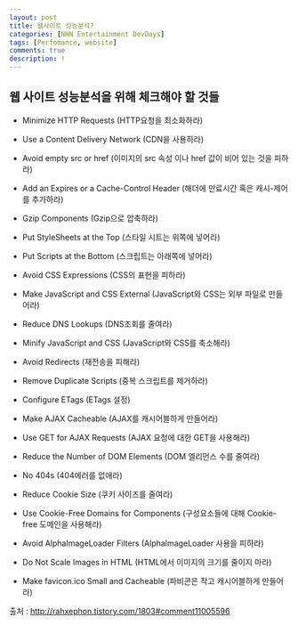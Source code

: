 ```yaml
---
layout: post
title: 웹사이트 성능분석?
categories: [NHN Entertainment DevDays]
tags: [Perfomance, website]
comments: true
description: !
---
```


## 웹 사이트 성능분석을 위해 체크해야 할 것들 ##

- Minimize HTTP Requests (HTTP요청을 최소화하라)

- Use a Content Delivery Network (CDN을 사용하라)

- Avoid empty src or href (이미지의 src 속성 이나 href 값이 비어 있는 것을 피하라)

- Add an Expires or a Cache-Control Header (해더에 만료시간 혹은 캐시-제어를 추가하라)

- Gzip Components (Gzip으로 압축하라)

- Put StyleSheets at the Top (스타일 시트는 위쪽에 넣어라)

- Put Scripts at the Bottom (스크립트는 아래쪽에 넣어라)

- Avoid CSS Expressions (CSS의 표현을 피하라)

- Make JavaScript and CSS External (JavaScript와 CSS는 외부 파일로 만들어라)

- Reduce DNS Lookups (DNS조회를 줄여라)

- Minify JavaScript and CSS (JavaScript와 CSS를 축소해라)

- Avoid Redirects (재전송을 피해라)

- Remove Duplicate Scripts (중복 스크립트를 제거하라)

- Configure ETags (ETags 설정)

- Make AJAX Cacheable (AJAX를 캐시어블하게 만들어라)

- Use GET for AJAX Requests (AJAX 요청에 대한 GET을 사용해라) 

- Reduce the Number of DOM Elements (DOM 엘리먼스 수를 줄여라)

- No 404s (404에러를 없애라)

- Reduce Cookie Size (쿠키 사이즈를 줄여라)

- Use Cookie-Free Domains for Components (구성요소들에 대해 Cookie-free 도메인을 사용해라)

- Avoid AlphaImageLoader Filters (AlphaImageLoader 사용을 피하라)

- Do Not Scale Images in HTML (HTML에서 이미지의 크기를 줄이지 마라)

- Make favicon.ico Small and Cacheable (파비콘은 작고 캐시어블하게 만들어라)


출처 : http://rahxephon.tistory.com/1803#comment11005596